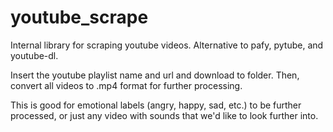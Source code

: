 # youtube_scrape
Internal library for scraping youtube videos. Alternative to pafy, pytube, and youtube-dl. 

Insert the youtube playlist name and url and download to folder. Then, convert all videos to .mp4 format for further processing.

This is good for emotional labels (angry, happy, sad, etc.) to be further processed, or just any video with sounds that we'd like to look further into. 
